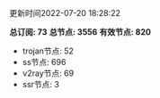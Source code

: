 更新时间2022-07-20 18:28:22

**总订阅: 73**
**总节点: 3556**
**有效节点: 820**
- trojan节点: 52
- ss节点: 696
- v2ray节点: 69
- ssr节点: 3
